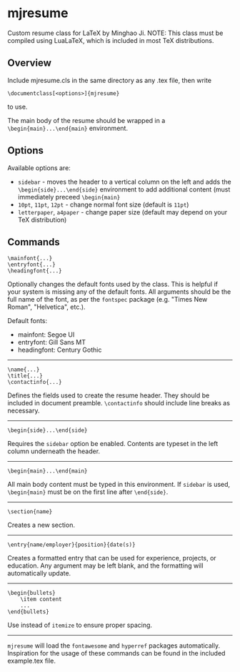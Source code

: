 mjresume
========
Custom resume class for LaTeX by Minghao Ji.
NOTE: This class must be compiled using LuaLaTeX, which is included in most TeX distributions.

Overview
--------
Include mjresume.cls in the same directory as any
.tex file, then write
	
	\documentclass[<options>]{mjresume}
	
to use.

The main body of the resume should be wrapped in a `\begin{main}...\end{main}`
environment.

Options
-------

Available options are:

* `sidebar` - moves the header to a vertical column on the left and adds the
	`\begin{side}...\end{side}` environment to add additional content (must
    immediately preceed `\begin{main}`
* `10pt`, `11pt`, `12pt` - change normal font size (default is `11pt`)
* `letterpaper`, `a4paper` - change paper size (default may depend on your TeX distribution)

Commands
--------

    \mainfont{...}
    \entryfont{...}
    \headingfont{...}
    
Optionally changes the default fonts used by the class. This is helpful if your system is missing any of the default fonts. All arguments should be the full name of the font, as per the `fontspec` package (e.g. "Times New Roman", "Helvetica", etc.).

Default fonts:
* mainfont: Segoe UI
* entryfont: Gill Sans MT
* headingfont: Century Gothic

----------------------------------------------------------------------------------------------

    \name{...}
    \title{...}
    \contactinfo{...}
    
Defines the fields used to create the resume header. They should be included in document preamble. `\contactinfo` should include line breaks as necessary.

----------------------------------------------------------------------------------------------

    \begin{side}...\end{side}
    
Requires the `sidebar` option be enabled. Contents are typeset in the left column underneath the header.

----------------------------------------------------------------------------------------------

    \begin{main}...\end{main}
    
All main body content must be typed in this environment. If `sidebar` is used, `\begin{main}` must be on the first line after `\end{side}`.

----------------------------------------------------------------------------------------------

    \section{name}

Creates a new section.

----------------------------------------------------------------------------------------------

    \entry{name/employer}{position}{date(s)}

Creates a formatted entry that can be used for experience, projects, or
education. Any argument may be left blank, and the formatting will
automatically update.

----------------------------------------------------------------------------------------------

    \begin{bullets}
        \item content
        ...
    \end{bullets}

Use instead of `itemize` to ensure proper spacing.

----------------------------------------------------------------------------------------------

`mjresume` will load the `fontawesome` and `hyperref` packages automatically. Inspiration for the usage of these commands can be found in the included example.tex file.
